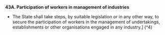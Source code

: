 **43A. Participation of workers in management of industries**
- The State shall take steps, by suitable legislation or in any other way, to secure the participation of workers in the management of undertakings, establishments or other organisations engaged in any industry.] (^4) 
